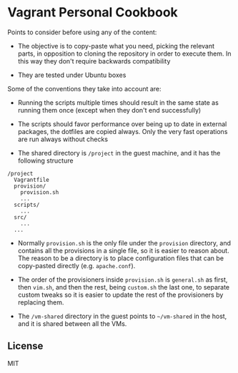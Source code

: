 # Vagrant Personal Cookbook

Points to consider before using any of the content:

- The objective is to copy-paste what you need, picking the relevant parts, in opposition to cloning the repository in order to execute them. In this way they don't require backwards compatibility

- They are tested under Ubuntu boxes

Some of the conventions they take into account are:

- Running the scripts multiple times should result in the same state as running them once (except when they don't end successfully)

- The scripts should favor performance over being up to date in external packages, the dotfiles are copied always. Only the very fast operations are run always without checks

- The shared directory is `/project` in the guest machine, and it has the following structure

```
/project
  Vagrantfile
  provision/
    provision.sh
    ...
  scripts/
    ...
  src/
    ...
  ...
```

- Normally `provision.sh` is the only file under the `provision` directory, and contains all the provisions in a single file, so it is easier to reason about. The reason to be a directory is to place configuration files that can be copy-pasted directly (e.g. `apache.conf`).

- The order of the provisioners inside `provision.sh` is `general.sh` as first, then `vim.sh`, and then the rest, being `custom.sh` the last one, to separate custom tweaks so it is easier to update the rest of the provisioners by replacing them.

- The `/vm-shared` directory in the guest points to `~/vm-shared` in the host, and it is shared between all the VMs.

## License

MIT

